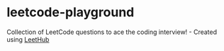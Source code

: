 # leetcode-playground
Collection of LeetCode questions to ace the coding interview! - Created using [LeetHub](https://github.com/QasimWani/LeetHub)
